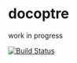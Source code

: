 # docoptre
work in progress

[![Build Status](https://travis-ci.org/konvsoup/docoptre.svg?branch=master)](https://travis-ci.org/konvsoup/docoptre)
